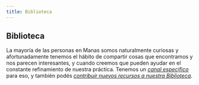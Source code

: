 ```yaml
---
title: Biblioteca
---
```

## Biblioteca

La mayoría de las personas en Manas somos naturalmente curiosas y afortunadamente tenemos el hábito de compartir cosas que encontramos y nos parecen interesantes, y cuando creemos que pueden ayudar en el constante refinamiento de nuestra práctica. Tenemos un *[canal específico](https://manas.slack.com/archives/C02R1L3N9)* para eso, y también podés *[contribuir nuevos recursos a nuestra Biblioteca](https://airtable.com/shrepxLOZINQwO6Xl)*.
